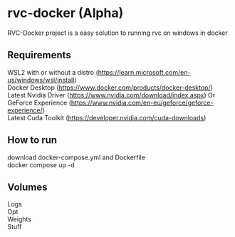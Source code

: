 # rvc-docker (Alpha)
RVC-Docker project is a easy solution to running rvc on windows in docker

## Requirements
WSL2 with or without a distro (https://learn.microsoft.com/en-us/windows/wsl/install)  
Docker Desktop (https://www.docker.com/products/docker-desktop/)  
Latest Nvidia Driver (https://www.nvidia.com/download/index.aspx) Or GeForce Experience (https://www.nvidia.com/en-eu/geforce/geforce-experience/)  
Latest Cuda Toolkit (https://developer.nvidia.com/cuda-downloads)  

## How to run
download docker-compose.yml and Dockerfile  
docker compose up -d  

## Volumes
Logs  
Opt  
Weights  
Stuff  
